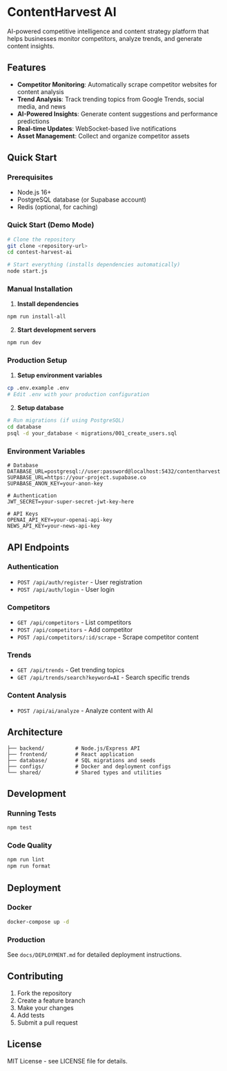 # ContentHarvest AI

AI-powered competitive intelligence and content strategy platform that helps businesses monitor competitors, analyze trends, and generate content insights.

## Features

- **Competitor Monitoring**: Automatically scrape competitor websites for content analysis
- **Trend Analysis**: Track trending topics from Google Trends, social media, and news
- **AI-Powered Insights**: Generate content suggestions and performance predictions
- **Real-time Updates**: WebSocket-based live notifications
- **Asset Management**: Collect and organize competitor assets

## Quick Start

### Prerequisites
- Node.js 16+
- PostgreSQL database (or Supabase account)
- Redis (optional, for caching)

### Quick Start (Demo Mode)

```bash
# Clone the repository
git clone <repository-url>
cd contest-harvest-ai

# Start everything (installs dependencies automatically)
node start.js
```

### Manual Installation

1. **Install dependencies**
```bash
npm run install-all
```

2. **Start development servers**
```bash
npm run dev
```

### Production Setup

1. **Setup environment variables**
```bash
cp .env.example .env
# Edit .env with your production configuration
```

2. **Setup database**
```bash
# Run migrations (if using PostgreSQL)
cd database
psql -d your_database < migrations/001_create_users.sql
```

### Environment Variables

```env
# Database
DATABASE_URL=postgresql://user:password@localhost:5432/contentharvest
SUPABASE_URL=https://your-project.supabase.co
SUPABASE_ANON_KEY=your-anon-key

# Authentication
JWT_SECRET=your-super-secret-jwt-key-here

# API Keys
OPENAI_API_KEY=your-openai-api-key
NEWS_API_KEY=your-news-api-key
```

## API Endpoints

### Authentication
- `POST /api/auth/register` - User registration
- `POST /api/auth/login` - User login

### Competitors
- `GET /api/competitors` - List competitors
- `POST /api/competitors` - Add competitor
- `POST /api/competitors/:id/scrape` - Scrape competitor content

### Trends
- `GET /api/trends` - Get trending topics
- `GET /api/trends/search?keyword=AI` - Search specific trends

### Content Analysis
- `POST /api/ai/analyze` - Analyze content with AI

## Architecture

```
├── backend/          # Node.js/Express API
├── frontend/         # React application  
├── database/         # SQL migrations and seeds
├── configs/          # Docker and deployment configs
└── shared/           # Shared types and utilities
```

## Development

### Running Tests
```bash
npm test
```

### Code Quality
```bash
npm run lint
npm run format
```

## Deployment

### Docker
```bash
docker-compose up -d
```

### Production
See `docs/DEPLOYMENT.md` for detailed deployment instructions.

## Contributing

1. Fork the repository
2. Create a feature branch
3. Make your changes
4. Add tests
5. Submit a pull request

## License

MIT License - see LICENSE file for details.